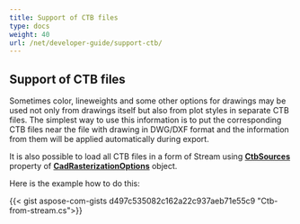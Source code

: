```yaml
---
title: Support of CTB files
type: docs
weight: 40
url: /net/developer-guide/support-ctb/
---
```


## **Support of CTB files**

Sometimes color, lineweights and some other options for drawings may be used not only from drawings itself but also from plot styles in separate CTB files. 
The simplest way to use this information is to put the corresponding CTB files near the file with drawing in DWG/DXF format and the information from them will be applied
automatically during export.

It is also possible to load all CTB files in a form of Stream using 
[**CtbSources**](https://reference.aspose.com/cad/net/aspose.cad.imageoptions/cadrasterizationoptions/ctbsources/) property of 
[**CadRasterizationOptions**](https://reference.aspose.com/cad/net/aspose.cad.imageoptions/cadrasterizationoptions/) object.

Here is the example how to do this:
 
{{< gist aspose-com-gists d497c535082c162a22c937aeb71e55c9 "Ctb-from-stream.cs">}}
